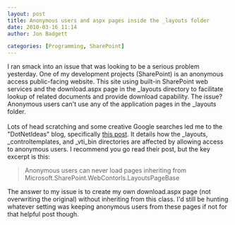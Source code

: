 ```yaml
---
layout: post
title: Anonymous users and aspx pages inside the _layouts folder
date: 2010-03-16 11:14
author: Jon Badgett

categories: [Programming, SharePoint]
---
```

I ran smack into an issue that was looking to be a serious problem yesterday. One of my development projects (SharePoint) is an anonymous access public-facing website. This site using built-in SharePoint web services and the download.aspx page in the _layouts directory to facilitate lookup of related documents and provide download capability. The issue? Anonymous users can't use any of the application pages in the _layouts folder. <br /><br />Lots of head scratching and some creative Google searches led me to the "DotNetIdeas" blog, specifically <a href="http://dotnetideasblog.blogspot.com/2009/07/sharepoint-security-for-contents-in.html">this post</a>. It details how the _layouts, _controltemplates, and _vti_bin directories are affected by allowing access to anonymous users. I recommend you go read their post, but the key excerpt is this:<br /><blockquote>Anonymous users can never load pages inheriting from  Microsoft.SharePoint.WebContorls.LayoutsPageBase</blockquote>The answer to my issue is to create my own download.aspx page (not overwriting the original) without inheriting from this class. I'd still be hunting whatever setting was keeping anonymous users from these pages if not for that helpful post though.
